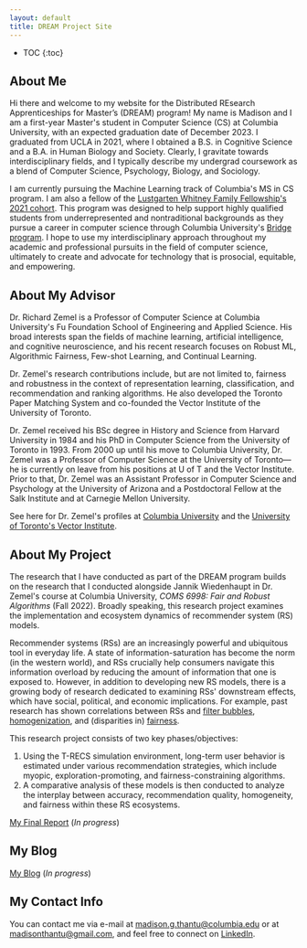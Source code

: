 ```yaml
---
layout: default
title: DREAM Project Site
---
```


* TOC
{:toc}

## About Me

Hi there and welcome to my website for the Distributed REsearch Apprenticeships for Master’s (DREAM) program! My name is Madison and I am a first-year Master's student in Computer Science (CS) at Columbia University, with an expected graduation date of December 2023. I graduated from UCLA in 2021, where I obtained a B.S. in Cognitive Science and a B.A. in Human Biology and Society. Clearly, I gravitate towards interdisciplinary fields, and I typically describe my undergrad coursework as a blend of Computer Science, Psychology, Biology, and Sociology. 

I am currently pursuing the Machine Learning track of Columbia's MS in CS program. I am also a fellow of the [Lustgarten Whitney Family Fellowship's 2021 cohort](https://www.engineering.columbia.edu/news/asif-soeyadi-thantu-lustgarten-whitney-fellows). This program was designed to help support highly qualified students from underrepresented and nontraditional backgrounds as they pursue a career in computer science through Columbia University's [Bridge program](https://www.cs.columbia.edu/ms-bridge/). I hope to use my interdisciplinary approach throughout my academic and professional pursuits in the field of computer science, ultimately to create and advocate for technology that is prosocial, equitable, and empowering.

## About My Advisor

Dr. Richard Zemel is a Professor of Computer Science at Columbia University's Fu Foundation School of Engineering and Applied Science. His broad interests span the fields of machine learning, artificial intelligence, and cognitive neuroscience, and his recent research focuses on Robust ML, Algorithmic Fairness, Few-shot Learning, and Continual Learning.

Dr. Zemel's research contributions include, but are not limited to, fairness and robustness in the context of representation learning, classification, and recommendation and ranking algorithms. He also developed the Toronto Paper Matching System and co-founded the Vector Institute of the University of Toronto.

Dr. Zemel received his BSc degree in History and Science from Harvard University in 1984 and his PhD in Computer Science from the University of Toronto in 1993. From 2000 up until his move to Columbia University, Dr. Zemel was a Professor of Computer Science at the University of Toronto—he is currently on leave from his positions at U of T and the Vector Institute. Prior to that, Dr. Zemel was an Assistant Professor in Computer Science and Psychology at the University of Arizona and a Postdoctoral Fellow at the Salk Institute and at Carnegie Mellon University.

See here for Dr. Zemel's profiles at [Columbia University](https://www.cs.columbia.edu/~zemel/#group) and the [University of Toronto's Vector Institute](https://vectorinstitute.ai/team/richard-zemel/).

## About My Project

<!-- OUTLINE:
1. Intro
   1. Information economy
2. Recommender systems
   1. Myopic algorithms
   2. Exploration-facilitating algorithms
3. Filter bubbles
   1. Concept of inter- vs. intra- bubble trends
4. Exploration as a filter bubble-mitigation strategy
5. Exploration < -- > Fairness
6. Exporation < -- > Homogenization
7. Main dynamics of interest:
   1. Fairness
   2. Exploration
   3. Filter bubbles
   4. Homogenization
8. T-RECS simulation environment

KEY POINTS:
- estimate long-term user behavior under various recommendation algorithms
- conduct a comparative analysis of these models and their effects on accuracy, recommendation quality, homogeneity, and fairness. -->

The research that I have conducted as part of the DREAM program builds on the research that I conducted alongside Jannik Wiedenhaupt in Dr. Zemel's course at Columbia University, *COMS 6998: Fair and Robust Algorithms* (Fall 2022). Broadly speaking, this research project examines the implementation and ecosystem dynamics of recommender system (RS) models.

Recommender systems (RSs) are an increasingly powerful and ubiquitous tool in everyday life. A state of information-saturation has become the norm (in the western world), and RSs crucially help consumers navigate this information overload by reducing the amount of information that one is exposed to. However, in addition to developing new RS models, there is a growing body of research dedicated to examining RSs' downstream effects, which have social, political, and economic implications. For example, past research has shown correlations between RSs and [filter bubbles](https://bpspsychub.onlinelibrary.wiley.com/doi/10.1111/bjso.12286), [homogenization](https://arxiv.org/abs/1710.11214), and (disparities in) [fairness](https://dl.acm.org/doi/abs/10.1145/3547333?casa_token=TLF3aNAdpzQAAAAA:EetllPsQSe8a15E6uFsOFMXitEHi3jaIyq3sPLGNGNlM2O38i2Wo9NkZnxmfVHB4BbXZp48e0yU_-Q).

This research project consists of two key phases/objectives:
1. Using the T-RECS simulation environment, long-term user behavior is estimated under various recommendation strategies, which include myopic, exploration-promoting, and fairness-constraining algorithms. 
2. A comparative analysis of these models is then conducted to analyze the interplay between accuracy, recommendation quality, homogeneity, and fairness within these RS ecosystems.

<!-- OUTLINE:
1. Intro
   1. Information economy
2. Recommender systems
   1. Myopic algorithms
   2. Exploration-facilitating algorithms
3. Filter bubbles
   1. Concept of inter- vs. intra- bubble trends
4. Exploration as a filter bubble-mitigation strategy
5. Exploration < -- > Fairness
6. Exporation < -- > Homogenization
7. Main dynamics of interest:
   1. Fairness
   2. Exploration
   3. Filter bubbles
   4. Homogenization
8. T-RECS simulation environment

KEY POINTS:
- estimate long-term user behavior under various recommendation algorithms
- conduct a comparative analysis of these models and their effects on accuracy, recommendation quality, homogeneity, and fairness. -->

[My Final Report](files/finalreport.pdf) (*In progress*)

## My Blog

[My Blog](blog.html) (*In progress*)

## My Contact Info

You can contact me via e-mail at 
[madison.g.thantu@columbia.edu](mailto:madison.g.thantu@columbia.edu)
 or at [madisonthantu@gmail.com](mailto:madisonthantu@gmail.com), and feel free to connect on [LinkedIn](www.linkedin.com/in/madisonthantu).